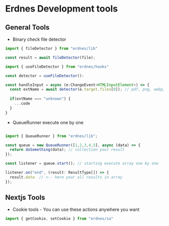 # Erdnes Development tools

## General Tools

 - Binary check file detector

  
  ```ts
  import { fileDetector } from "erdnes/lib"

  const result = await fileDetector(file);
  
  ```

  ```ts
  import { useFileDetector } from "erdnes/hooks"

  const detector = useFileDetector():
  
  const handleInput = async (e:ChangeEvent<HTMLInputElement>) => {
    const extName = await detector(e.target.files[0]); // pdf, png, webp, jpg, unknown;
    
    if(extName === "unknown") {
      ...code
    }
  }

  ```

 - QueueRunner execute one by one

  ```ts

  import { QueueRunner } from "erdnes/lib";
  
  const queue = new QueueRunner([1,2,3,4,5], async (data) => {
    return doSomething(data); // collection your result
  });

  const listener = queue.start(); // starting execute array one by one
  
  listener.on("end", (result: ResultType[]) => {
    result.data  // <-- here your all results in array 
  });

  ```

## Nextjs Tools

- Cookie tools - You can use these actions anywhere you want

```ts
import { getCookie, setCookie } from "erdnes/sa"
```
  